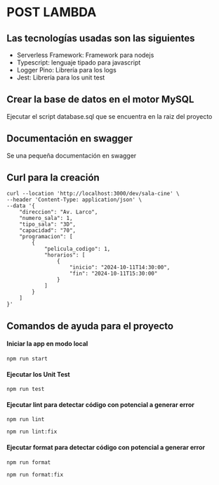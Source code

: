 # POST LAMBDA


## Las tecnologías usadas son las siguientes

- Serverless Framework: Framework para nodejs
- Typescript: lenguaje tipado para javascript
- Logger Pino: Librería para los logs
- Jest: Librería para los unit test

## Crear la base de datos en el motor MySQL
Ejecutar el script database.sql que se encuentra en la raiz del proyecto

## Documentación en swagger 
Se una pequeña documentación en swagger


## Curl para la creación
```
curl --location 'http://localhost:3000/dev/sala-cine' \
--header 'Content-Type: application/json' \
--data '{
    "direccion": "Av. Larco",
    "numero_sala": 1,
    "tipo_sala": "3D",
    "capacidad": "70",
    "programacion": [
        {
            "pelicula_codigo": 1,
            "horarios": [
                {
                    "inicio": "2024-10-11T14:30:00",
                    "fin": "2024-10-11T15:30:00"
                }
            ]
        }
    ]
}'
```

## Comandos de ayuda para el proyecto
#### Iniciar la app en modo local
```
npm run start
```

#### Ejecutar los Unit Test
```
npm run test
```

#### Ejecutar lint para detectar código con potencial a generar error
```
npm run lint

npm run lint:fix
```

#### Ejecutar format para detectar código con potencial a generar error
```
npm run format

npm run format:fix
```
